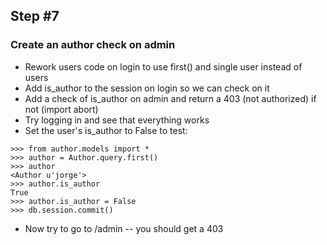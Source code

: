 ## Step #7

### Create an author check on admin
- Rework users code on login to use first() and single user instead of users
- Add is_author to the session on login so we can check on it
- Add a check of is_author on admin and return a 403 (not authorized) if not (import abort)
- Try logging in and see that everything works
- Set the user's is_author to False to test:
```
>>> from author.models import *
>>> author = Author.query.first()
>>> author
<Author u'jorge'>
>>> author.is_author
True
>>> author.is_author = False
>>> db.session.commit()
```
- Now try to go to /admin -- you should get a 403